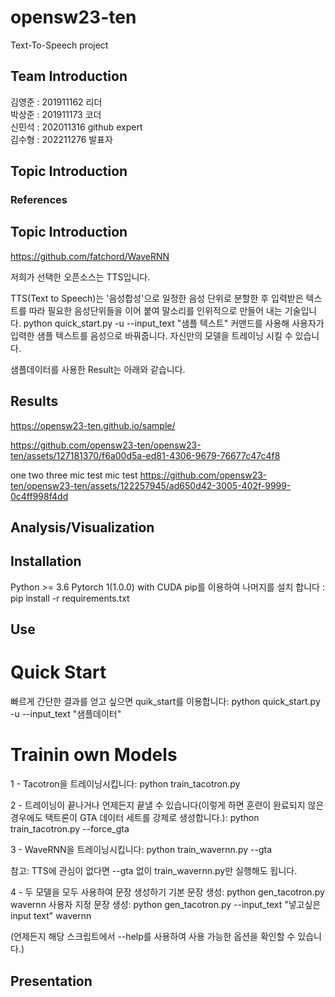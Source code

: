 # opensw23-ten
Text-To-Speech project
## Team Introduction
  김영준 : 201911162 리더  
  박상준 : 201911173 코더  
  신민석 : 202011316 github expert  
  김수형 : 202211276 발표자  
## Topic Introduction
### References
## Topic Introduction
https://github.com/fatchord/WaveRNN

저희가 선택한 오픈소스는 TTS입니다.

TTS(Text to Speech)는 '음성합성'으로 일정한 음성 단위로 분할한 후 입력받은 텍스트를 따라 필요한 음성단위들을 이어 붙여 말소리를 인위적으로 만들어 내는 기술입니다. 
python quick_start.py -u --input_text "샘플 텍스트" 커맨드를 사용해 사용자가 입력한 샘플 텍스트를 음성으로 바꿔줍니다.
자신만의 모델을 트레이닝 시킬 수 있습니다.

샘플데이터를 사용한 Result는 아래와 같습니다.
## Results
https://opensw23-ten.github.io/sample/



https://github.com/opensw23-ten/opensw23-ten/assets/127181370/f6a00d5a-ed81-4306-9679-76677c47c4f8



one two three mic test mic test
https://github.com/opensw23-ten/opensw23-ten/assets/122257945/ad650d42-3005-402f-9999-0c4ff998f4dd


## Analysis/Visualization

## Installation
Python >= 3.6
Pytorch 1(1.0.0) with CUDA
pip를 이용하여 나머지를 설치 합니다 :
  pip install -r requirements.txt

## Use
# Quick Start
빠르게 간단한 결과를 얻고 싶으면 quik_start를 이용합니다:
  python quick_start.py -u --input_text "샘플데이터"
# Trainin own Models
1 - Tacotron을 트레이닝시킵니다:
  python train_tacotron.py

2 - 트레이닝이 끝나거나 언제든지 끝낼 수 있습니다(이렇게 하면 훈련이 완료되지 않은 경우에도 택트론이 GTA 데이터 세트를 강제로 생성합니다.):
  python train_tacotron.py --force_gta

3 - WaveRNN을 트레이닝시킵니다:
  python train_wavernn.py --gta

참고: TTS에 관심이 없다면 --gta 없이 train_wavernn.py만 실행해도 됩니다.

4 - 두 모델을 모두 사용하여 문장 생성하기
기본 문장 생성:
  python gen_tacotron.py wavernn
사용자 지정 문장 생성:
  python gen_tacotron.py --input_text "넣고싶은 input text" wavernn

(언제든지 해당 스크립트에서 --help를 사용하여 사용 가능한 옵션을 확인할 수 있습니다.)


## Presentation
